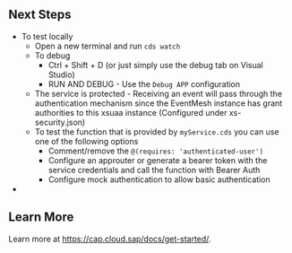 ## Next Steps

- To test locally
    - Open a new terminal and run `cds watch`
    - To debug
        - Ctrl + Shift + D (or just simply use the debug tab on Visual Studio)
        - RUN AND DEBUG - Use the `Debug APP` configuration
    - The service is protected - Receiving an event will pass through the authentication mechanism since the EventMesh instance has grant authorities to this xsuaa instance (Configured under xs-security.json)
    - To test the function that is provided by `myService.cds` you can use one of the following options
        - Comment/remove the `@(requires: 'authenticated-user')`
        - Configure an approuter or generate a bearer token with the service credentials and call the function with Bearer Auth
        - Configure mock authentication to allow basic authentication
- 

## Learn More
Learn more at https://cap.cloud.sap/docs/get-started/.
